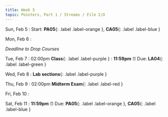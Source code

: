```yaml
---
title: Week 5
topic: Pointers, Part 1 / Streams / File I/O
---
```


Sun, Feb 5
: Start: **PA05**{: .label .label-orange }, **CA05**{: .label .label-blue }

Mon, Feb 6
: <p class="text-grey-dk-000 mb-0"><em>Deadline to Drop Courses</em></p>

Tue, Feb 7
: 02:00pm **Class**{: .label .label-purple }
: **11:59pm**  ⏰  Due: **LA04**{: .label .label-green }

Wed, Feb 8
: **Lab sections**{: .label .label-purple }


Thu, Feb 9
: 02:00pm **Midterm Exam**{: .label .label-red }

Fri, Feb 10
: [](#)

Sat, Feb 11
: **11:59pm**  ⏰  Due: **PA05**{: .label .label-orange }, **CA05**{: .label .label-blue }
